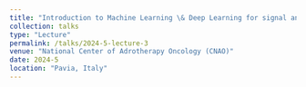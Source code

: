 ```yaml
---
title: "Introduction to Machine Learning \& Deep Learning for signal and data analysis"
collection: talks
type: "Lecture"
permalink: /talks/2024-5-lecture-3
venue: "National Center of Adrotherapy Oncology (CNAO)"
date: 2024-5
location: "Pavia, Italy"
---
```

